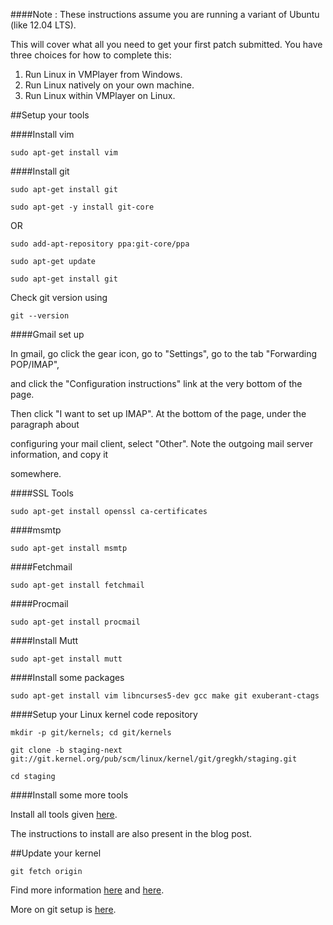 ####Note : These instructions assume you are running a variant of Ubuntu (like 12.04 LTS).


This will cover what all you need to get your first patch submitted. 
You have three choices for how to complete this:

1. Run Linux in VMPlayer from Windows.
2. Run Linux natively on your own machine.
3. Run Linux within VMPlayer on Linux.



##Setup your tools

####Install vim

```
sudo apt-get install vim
```


####Install git

```
sudo apt-get install git

sudo apt-get -y install git-core
```

OR

```
sudo add-apt-repository ppa:git-core/ppa

sudo apt-get update

sudo apt-get install git
```

Check git version using

```
git --version
```


####Gmail set up

In gmail, go click the gear icon, go to "Settings", go to the tab "Forwarding POP/IMAP",

and click the "Configuration instructions" link at the very bottom of the page.


Then click "I want to set up IMAP". At the bottom of the page, under the paragraph about

configuring your mail client, select "Other". Note the outgoing mail server information, and copy it

somewhere.



####SSL Tools

```
sudo apt-get install openssl ca-certificates
```


####msmtp

```
sudo apt-get install msmtp
```


####Fetchmail

```
sudo apt-get install fetchmail
```


####Procmail

```
sudo apt-get install procmail
```


####Install Mutt

```
sudo apt-get install mutt
```


####Install some packages

```
sudo apt-get install vim libncurses5-dev gcc make git exuberant-ctags
```


####Setup your Linux kernel code repository

```
mkdir -p git/kernels; cd git/kernels

git clone -b staging-next git://git.kernel.org/pub/scm/linux/kernel/git/gregkh/staging.git

cd staging
```


####Install some more tools

Install all tools given [here](https://tapaswenipathak.wordpress.com/2014/10/11/tools-to-cleanup-linux-kernel/).

The instructions to install are also present in the blog post.



##Update your kernel

```
git fetch origin
```


Find more information [here](http://kernelnewbies.org/OutreachyfirstpatchSetup?action=show&redirect=OPWfirstpatchSetup) and [here](http://kernelnewbies.org/Outreachyfirstpatch?action=show&redirect=OPWfirstpatch).

More on git setup is [here](https://tapaswenipathak.wordpress.com/2014/08/26/git-setup/).
